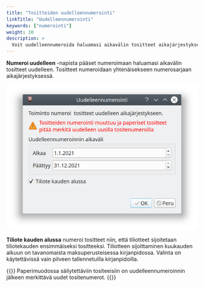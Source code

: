 ```yaml
---
title: "Tositteiden uudelleennumerointi"
linkTitle: "Uudelleennumerointi"
keywords: ["numerointi"]
weight: 30
description: >
  Voit uudelleennumeroida haluamasi aikavälin tositteet aikajärjestykseen
---
```


**Numeroi uudelleen** -napista pääset numeroimaan haluamasi aikavälin tositteet uudelleen. Tositteet numeroidaan yhtenäisekseen numerosarjaan aikajärjestyksessä.

![](/img/fi/kaudet/uudelleennumerointi.png)

**Tiliote kauden alussa** numeroi tositteet niin, että tiliotteet sijoitetaan tiliotekauden ensimmäiseksi tositteeksi. Tiliotteen sijoittaminen kuukauden alkuun on tavanomaista maksuperusteisessa kirjanpidossa. Valinta on käytettävissä vain pilveen tallennetuilla kirjanpidoilla.

{{<alert title="Numeroiden merkitseminen tositteisiin">}}
Paperimuodossa säilytettäviin tositeeisiin on uudelleennumeroinnin jälkeen merkittävä uudet tositenumerot.
{{</alert>}}
